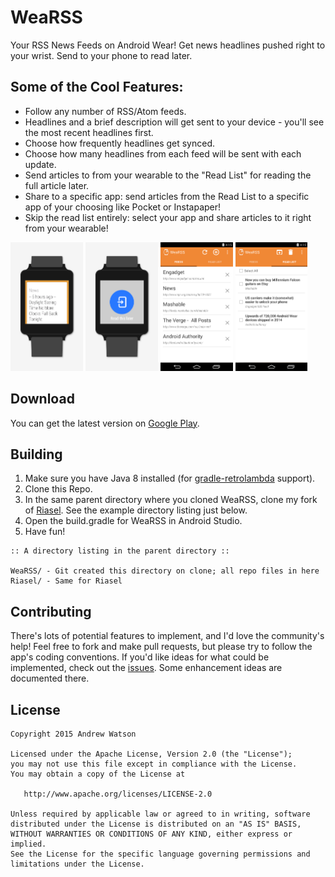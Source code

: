 # WeaRSS

Your RSS News Feeds on Android Wear! Get news headlines pushed right to your wrist. Send to your phone to read later.

## Some of the Cool Features:

- Follow any number of RSS/Atom feeds.
- Headlines and a brief description will get sent to your device - you'll see the most recent headlines first.
- Choose how frequently headlines get synced.
- Choose how many headlines from each feed will be sent with each update.
- Send articles to from your wearable to the "Read List" for reading the full article later.
- Share to a specific app: send articles from the Read List to a specific app of your choosing like Pocket or Instapaper!
- Skip the read list entirely: select your app and share articles to it right from your wearable!

<img src="readme/wear_screenshot_1.png" width="23%" />
<img src="readme/wear_screenshot_2.png" width="23%" />
<img src="readme/app_screenshot_1.png" width="23%" />
<img src="readme/app_screenshot_2.png" width="23%" />

## Download

You can get the latest version on <a href="https://play.google.com/store/apps/details?id=com.creativedrewy.wearss" target="_blank">Google Play</a>.

## Building

1. Make sure you have Java 8 installed (for [gradle-retrolambda](https://github.com/evant/gradle-retrolambda) support).
2. Clone this Repo.
3. In the same parent directory where you cloned WeaRSS, clone my fork of [Riasel](https://github.com/creativedrewy/Riasel). See the example directory listing just below.
4. Open the build.gradle for WeaRSS in Android Studio.
5. Have fun!

```
:: A directory listing in the parent directory ::

WeaRSS/ - Git created this directory on clone; all repo files in here
Riasel/ - Same for Riasel
```

## Contributing

There's lots of potential features to implement, and I'd love the community's help! Feel free to fork and make pull requests, but please try to follow the app's coding conventions. If you'd like ideas for what could be implemented, check out the [issues](https://github.com/creativedrewy/WeaRSS/issues). Some enhancement ideas are documented there.

License
--------

    Copyright 2015 Andrew Watson

    Licensed under the Apache License, Version 2.0 (the "License");
    you may not use this file except in compliance with the License.
    You may obtain a copy of the License at

       http://www.apache.org/licenses/LICENSE-2.0

    Unless required by applicable law or agreed to in writing, software
    distributed under the License is distributed on an "AS IS" BASIS,
    WITHOUT WARRANTIES OR CONDITIONS OF ANY KIND, either express or implied.
    See the License for the specific language governing permissions and
    limitations under the License.